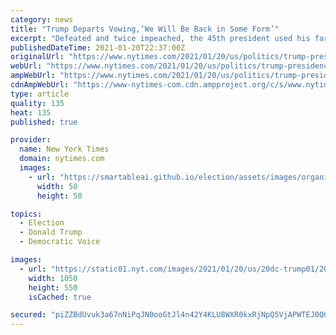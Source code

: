 ```yaml
---
category: news
title: "Trump Departs Vowing,‘We Will Be Back in Some Form’"
excerpt: "Defeated and twice impeached, the 45th president used his farewell remarks before a sparse crowd to brag about his record and wish luck to the incoming administration."
publishedDateTime: 2021-01-20T22:37:00Z
originalUrl: "https://www.nytimes.com/2021/01/20/us/politics/trump-presidency.html"
webUrl: "https://www.nytimes.com/2021/01/20/us/politics/trump-presidency.html"
ampWebUrl: "https://www.nytimes.com/2021/01/20/us/politics/trump-presidency.amp.html"
cdnAmpWebUrl: "https://www-nytimes-com.cdn.ampproject.org/c/s/www.nytimes.com/2021/01/20/us/politics/trump-presidency.amp.html"
type: article
quality: 135
heat: 135
published: true

provider:
  name: New York Times
  domain: nytimes.com
  images:
    - url: "https://smartableai.github.io/election/assets/images/organizations/nytimes.com-50x50.jpg"
      width: 50
      height: 50

topics:
  - Election
  - Donald Trump
  - Democratic Voice

images:
  - url: "https://static01.nyt.com/images/2021/01/20/us/20dc-trump01/20dc-trump01-facebookJumbo.jpg"
    width: 1050
    height: 550
    isCached: true

secured: "piZZBdUvuk3a67nNiPqJN0ooGtJl4n42Y4KLU8WXR0kxRjNpQ5VjAPWTEJ0QGaKGcQZXqNVynwmBxdMS39pT9uoHMVM8h9anrU/dlzzI2l1z/fbFEw4V+YZI8g2H9h4atpfRiZPpfhdB63i1uJ84Rj7L20XHmrV1tI8uuCNNk8GQ7qTPuyrg8PxMMBDeVNJWQfNbiqCBiuY3rt+Vag6bcbULcMNPwTFPOWYvZZON+0y6e/PmTgb3xJq1K6IIBHhFK0Zxwn+1WJhTeyE5qStNFbvMBL71fYFOKnUPNm7UplbDW2twfK64by1fv4wf0A5fHmgy8Dq4HshjAvlSPqNVp1o0Samf62UlhznE8J4eGlo=;a4mNZem+HUYWffKmaBXMKQ=="
---
```


